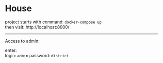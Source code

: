 # House


project starts with command:
```docker-compose up``` <br />
then visit: http://localhost:8000/

---

Access to admin:

enter: <br />
login: ```admin```
password: ```district``` <br />